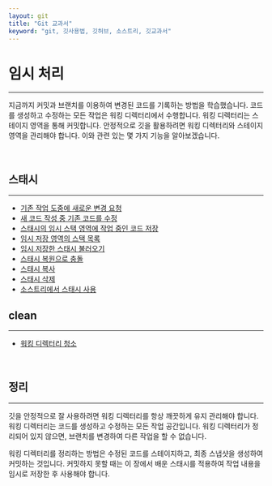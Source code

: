 ```yaml
---
layout: git
title: "Git 교과서"
keyword: "git, 깃사용법, 깃허브, 소스트리, 깃교과서"
---
```


# 임시 처리
---
지금까지 커밋과 브랜치를 이용하여 변경된 코드를 기록하는 방법을 학습했습니다. 코드를 생성하고 수정하는 모든 작업은 워킹 디렉터리에서 수행합니다. 워킹 디렉터리는 스테이지 영역을 통해 커밋합니다. 안정적으로 깃을 활용하려면 워킹 디렉터리와 스테이지 영역을 관리해야 합니다. 이와 관련 있는 몇 가지 기능을 알아보겠습니다.  

<br>

## 스태시
---
+ [기존 작업 도중에 새로운 변경 요청](stash/work)
+ [새 코드 작성 중 기존 코드를 수정](stash/edit) 
+ [스태시의 임시 스택 영역에 작업 중인 코드 저장](stash/save) 
+ [임시 저장 영역의 스택 목록](stash/list) 
+ [임시 저장한 스태시 불러오기](stash/load) 
+ [스태시 복원으로 충돌](stash/conflict) 
+ [스태시 복사](stash/copy) 
+ [스태시 삭제](stash/delete) 
+ [소스트리에서 스태시 사용](stash/sourcetree) 

## clean
---
* [워킹 디렉터리 청소](clean)

<br>

## 정리
---
깃을 안정적으로 잘 사용하려면 워킹 디렉터리를 항상 깨끗하게 유지 관리해야 합니다. 워킹 디렉터리는 코드를 생성하고 수정하는 모든 작업 공간입니다. 워킹 디렉터리가 정리되어 있지 않으면, 브랜치를 변경하여 다른 작업을 할 수 없습니다.  

워킹 디렉터리를 정리하는 방법은 수정된 코드를 스테이지하고, 최종 스냅샷을 생성하여 커밋하는 것입니다. 커밋하지 못할 때는 이 장에서 배운 스태시를 적용하여 작업 내용을 임시로 저장한 후 사용해야 합니다.  

<br><br>